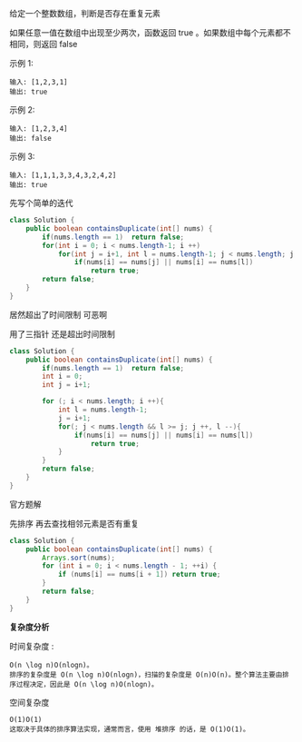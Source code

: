 给定一个整数数组，判断是否存在重复元素

如果任意一值在数组中出现至少两次，函数返回 true 。如果数组中每个元素都不相同，则返回 false 

示例 1:

```
输入: [1,2,3,1]
输出: true
```


示例 2:

```
输入: [1,2,3,4]
输出: false
```


示例 3:

```
输入: [1,1,1,3,3,4,3,2,4,2]
输出: true
```



先写个简单的迭代

```java
class Solution {
    public boolean containsDuplicate(int[] nums) {
		if(nums.length == 1)  return false;
		for(int i = 0; i < nums.length-1; i ++)
			for(int j = i+1, int l = nums.length-1; j < nums.length; j ++, l ++)
				if(nums[i] == nums[j] || nums[i] == nums[l])
					return true;
        return false;
    }
}
```

居然超出了时间限制  可恶啊

用了三指针  还是超出时间限制

```java
class Solution {
    public boolean containsDuplicate(int[] nums) {
        if(nums.length == 1)  return false;
        int i = 0;
        int j = i+1;

        for (; i < nums.length; i ++){
            int l = nums.length-1;
            j = i+1;
            for(; j < nums.length && l >= j; j ++, l --){
                if(nums[i] == nums[j] || nums[i] == nums[l])
                    return true;
            }
        }
        return false;
    }
}
```





官方题解

先排序  再去查找相邻元素是否有重复

```java
class Solution {
    public boolean containsDuplicate(int[] nums) {
        Arrays.sort(nums);
        for (int i = 0; i < nums.length - 1; ++i) {
            if (nums[i] == nums[i + 1]) return true;
        }
        return false;
    }
}
```

**复杂度分析**

时间复杂度 :

```
O(n \log n)O(nlogn)。
排序的复杂度是 O(n \log n)O(nlogn)，扫描的复杂度是 O(n)O(n)。整个算法主要由排序过程决定，因此是 O(n \log n)O(nlogn)。
```

空间复杂度 

```
O(1)O(1)
这取决于具体的排序算法实现，通常而言，使用 堆排序 的话，是 O(1)O(1)。
```

